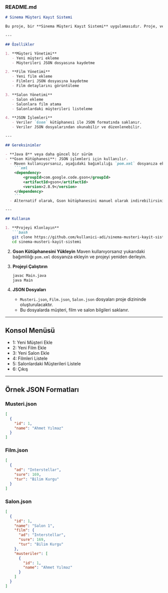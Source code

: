 ### **README.md**
```markdown
# Sinema Müşteri Kayıt Sistemi

Bu proje, bir **Sinema Müşteri Kayıt Sistemi** uygulamasıdır. Proje, verileri JSON tabanlı dosyalarda saklar ve Java konsol uygulaması olarak çalışır. Kullanıcılar, müşteri, film ve salon bilgilerini ekleyebilir, güncelleyebilir ve görüntüleyebilir.

---

## Özellikler

1. **Müşteri Yönetimi**
   - Yeni müşteri ekleme
   - Müşterileri JSON dosyasına kaydetme

2. **Film Yönetimi**
   - Yeni film ekleme
   - Filmleri JSON dosyasına kaydetme
   - Film detaylarını görüntüleme

3. **Salon Yönetimi**
   - Salon ekleme
   - Salonlara film atama
   - Salonlardaki müşterileri listeleme

4. **JSON İşlemleri**
   - Veriler `Gson` kütüphanesi ile JSON formatında saklanır.
   - Veriler JSON dosyalarından okunabilir ve düzenlenebilir.

---

## Gereksinimler

- **Java 8** veya daha güncel bir sürüm
- **Gson Kütüphanesi**: JSON işlemleri için kullanılır.
  - Maven kullanıyorsanız, aşağıdaki bağımlılığı `pom.xml` dosyanıza ekleyin:
    ```xml
    <dependency>
        <groupId>com.google.code.gson</groupId>
        <artifactId>gson</artifactId>
        <version>2.8.9</version>
    </dependency>
    ```
  - Alternatif olarak, Gson kütüphanesini manuel olarak indirebilirsiniz: [Gson GitHub](https://github.com/google/gson)

---

## Kullanım

1. **Projeyi Klonlayın**
   ```bash
   git clone https://github.com/kullanici-adi/sinema-musteri-kayit-sistemi.git
   cd sinema-musteri-kayit-sistemi
   ```

2. **Gson Kütüphanesini Yükleyin**
   Maven kullanıyorsanız yukarıdaki bağımlılığı `pom.xml` dosyanıza ekleyin ve projeyi yeniden derleyin.

3. **Projeyi Çalıştırın**
   ```bash
   javac Main.java
   java Main
   ```

4. **JSON Dosyaları**
   - `Musteri.json`, `Film.json`, `Salon.json` dosyaları proje dizininde oluşturulacaktır.
   - Bu dosyalarda müşteri, film ve salon bilgileri saklanır.

---

## Konsol Menüsü

- 1: Yeni Müşteri Ekle
- 2: Yeni Film Ekle
- 3: Yeni Salon Ekle
- 4: Filmleri Listele
- 5: Salonlardaki Müşterileri Listele
- 6: Çıkış

---

## Örnek JSON Formatları

### Musteri.json
```json
[
  {
    "id": 1,
    "name": "Ahmet Yılmaz"
  }
]
```

### Film.json
```json
[
  {
    "ad": "Interstellar",
    "sure": 169,
    "tur": "Bilim Kurgu"
  }
]
```

### Salon.json
```json
[
  {
    "id": 1,
    "name": "Salon 1",
    "film": {
      "ad": "Interstellar",
      "sure": 169,
      "tur": "Bilim Kurgu"
    },
    "musteriler": [
      {
        "id": 1,
        "name": "Ahmet Yılmaz"
      }
    ]
  }
]
```
